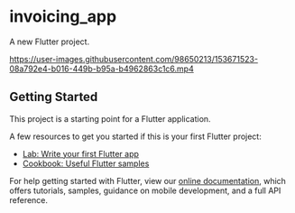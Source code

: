 # invoicing_app

A new Flutter project.


https://user-images.githubusercontent.com/98650213/153671523-08a792e4-b016-449b-b95a-b4962863c1c6.mp4


## Getting Started

This project is a starting point for a Flutter application.

A few resources to get you started if this is your first Flutter project:

- [Lab: Write your first Flutter app](https://flutter.dev/docs/get-started/codelab)
- [Cookbook: Useful Flutter samples](https://flutter.dev/docs/cookbook)

For help getting started with Flutter, view our
[online documentation](https://flutter.dev/docs), which offers tutorials,
samples, guidance on mobile development, and a full API reference.
